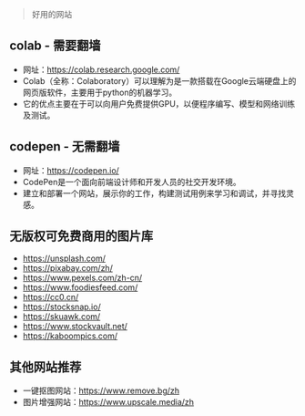 > 好用的网站

## colab - 需要翻墙
* 网址：https://colab.research.google.com/
* Colab（全称：Colaboratory）可以理解为是一款搭载在Google云端硬盘上的网页版软件，主要用于python的机器学习。
* 它的优点主要在于可以向用户免费提供GPU，以便程序编写、模型和网络训练及测试。

## codepen - 无需翻墙
* 网址：https://codepen.io/
* CodePen是一个面向前端设计师和开发人员的社交开发环境。
* 建立和部署一个网站，展示你的工作，构建测试用例来学习和调试，并寻找灵感。

## 无版权可免费商用的图片库
* https://unsplash.com/
* https://pixabay.com/zh/
* https://www.pexels.com/zh-cn/
* https://www.foodiesfeed.com/
* https://cc0.cn/
* https://stocksnap.io/
* https://skuawk.com/
* https://www.stockvault.net/
* https://kaboompics.com/

## 其他网站推荐
* 一键抠图网站：https://www.remove.bg/zh
* 图片增强网站：https://www.upscale.media/zh

